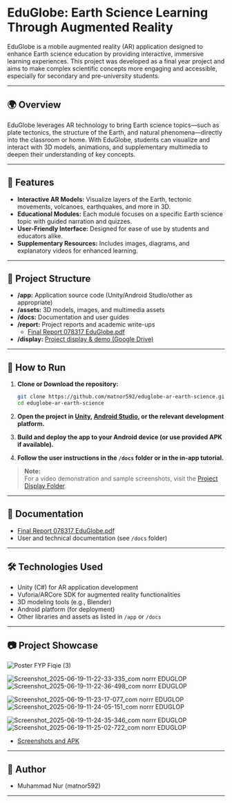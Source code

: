 # EduGlobe: Earth Science Learning Through Augmented Reality

EduGlobe is a mobile augmented reality (AR) application designed to enhance Earth science education by providing interactive, immersive learning experiences. This project was developed as a final year project and aims to make complex scientific concepts more engaging and accessible, especially for secondary and pre-university students.

---

## 🌍 Overview

EduGlobe leverages AR technology to bring Earth science topics—such as plate tectonics, the structure of the Earth, and natural phenomena—directly into the classroom or home. With EduGlobe, students can visualize and interact with 3D models, animations, and supplementary multimedia to deepen their understanding of key concepts.

---

## 🎯 Features

- **Interactive AR Models:** Visualize layers of the Earth, tectonic movements, volcanoes, earthquakes, and more in 3D.
- **Educational Modules:** Each module focuses on a specific Earth science topic with guided narration and quizzes.
- **User-Friendly Interface:** Designed for ease of use by students and educators alike.
- **Supplementary Resources:** Includes images, diagrams, and explanatory videos for enhanced learning.

---

## 📂 Project Structure

- **/app:** Application source code (Unity/Android Studio/other as appropriate)
- **/assets:** 3D models, images, and multimedia assets
- **/docs:** Documentation and user guides
- **/report:** Project reports and academic write-ups  
  - [Final Report 078317 EduGlobe.pdf](https://github.com/matnor592/files/blob/main/Final%20Report%20078317%20EduGlobe.pdf)
- **/display:** [Project display & demo (Google Drive)](https://drive.google.com/drive/folders/1LUm1d2RNbYpwiGukU_G615llst06nypN?usp=sharing)

---

## 🚀 How to Run

1. **Clone or Download the repository:**
   ```bash
   git clone https://github.com/matnor592/eduglobe-ar-earth-science.git
   cd eduglobe-ar-earth-science
   ```

2. **Open the project in [Unity](https://unity.com/), [Android Studio](https://developer.android.com/studio), or the relevant development platform.**

3. **Build and deploy the app to your Android device (or use provided APK if available).**

4. **Follow the user instructions in the `/docs` folder or in the in-app tutorial.**

> **Note:**  
> For a video demonstration and sample screenshots, visit the [Project Display Folder](https://drive.google.com/drive/folders/1LUm1d2RNbYpwiGukU_G615llst06nypN?usp=sharing).

---

## 📝 Documentation

- [Final Report 078317 EduGlobe.pdf](https://github.com/matnor592/files/blob/main/Final%20Report%20078317%20EduGlobe.pdf)
- User and technical documentation (see `/docs` folder)

---

## 🛠️ Technologies Used

- Unity (C#) for AR application development
- Vuforia/ARCore SDK for augmented reality functionalities
- 3D modeling tools (e.g., Blender)
- Android platform (for deployment)
- Other libraries and assets as listed in `/app` or `/docs`

---

## 📷 Project Showcase
![Poster FYP Fiqie (3)](https://github.com/user-attachments/assets/0f0b064f-c5ff-4171-ac45-629d6258b5ac)

![Screenshot_2025-06-19-11-22-33-335_com norrr EDUGLOP](https://github.com/user-attachments/assets/07e582f7-5197-4b1e-adbd-1c2db8b787b0) ![Screenshot_2025-06-19-11-22-36-498_com norrr EDUGLOP](https://github.com/user-attachments/assets/e089ff8f-ec11-4af9-9481-8234ec0b79dd) 

![Screenshot_2025-06-19-11-23-17-077_com norrr EDUGLOP](https://github.com/user-attachments/assets/4852f488-b3db-4953-be93-0a219967d191) ![Screenshot_2025-06-19-11-24-05-151_com norrr EDUGLOP](https://github.com/user-attachments/assets/33dfe4b8-40be-4749-b2c5-1f3d315ed275)

![Screenshot_2025-06-19-11-24-35-346_com norrr EDUGLOP](https://github.com/user-attachments/assets/68148147-6f99-4764-a9fa-7b88b3537072) ![Screenshot_2025-06-19-11-25-02-722_com norrr EDUGLOP](https://github.com/user-attachments/assets/83ce90fc-0c3f-4f21-957a-8fce01b52970)



   

- [Screenshots and APK](https://drive.google.com/drive/folders/1LUm1d2RNbYpwiGukU_G615llst06nypN?usp=sharing)

---

## 👤 Author

- Muhammad Nur (matnor592)

---
